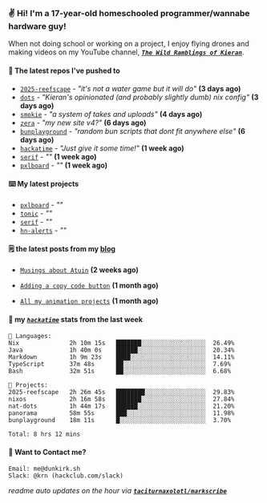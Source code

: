 ### ✌️ Hi! I'm a 17-year-old homeschooled programmer/wannabe hardware guy!

When not doing school or working on a project, I enjoy flying drones and making videos on my YouTube channel, [**_`The Wild Ramblings of Kieran`_**](https://youtube.com/@kieran.rambles).

#### 👷 The latest repos I've pushed to

- [`2025-reefscape`](https://github.com/df1317/2025-reefscape) - _"it's not a water game but it will do"_ **(3 days ago)**
- [`dots`](https://github.com/taciturnaxolotl/dots) - _"Kieran's opinionated (and probably slightly dumb) nix config"_ **(3 days ago)**
- [`smokie`](https://github.com/taciturnaxolotl/smokie) - _"a system of takes and uploads"_ **(4 days ago)**
- [`zera`](https://github.com/taciturnaxolotl/zera) - _"my new site v4?"_ **(6 days ago)**
- [`bunplayground`](https://github.com/taciturnaxolotl/bunplayground) - _"random bun scripts that dont fit anywhere else"_ **(6 days ago)**
- [`hackatime`](https://github.com/hackclub/hackatime) - _"Just give it some time!"_ **(1 week ago)**
- [`serif`](https://github.com/taciturnaxolotl/serif) - _""_ **(1 week ago)**
- [`pxlboard`](https://github.com/taciturnaxolotl/pxlboard) - _""_ **(1 week ago)**

#### ⌨️ My latest projects

- [`pxlboard`](https://github.com/taciturnaxolotl/pxlboard) - _""_
- [`tonic`](https://github.com/taciturnaxolotl/tonic) - _""_
- [`serif`](https://github.com/taciturnaxolotl/serif) - _""_
- [`hn-alerts`](https://github.com/taciturnaxolotl/hn-alerts) - _""_

#### 🗒️ the latest posts from my [blog](https://dunkirk.sh)

- [`Musings about Atuin`](https://dunkirk.sh/blog/atuin/) **(2 weeks ago)**

- [`Adding a copy code button`](https://dunkirk.sh/blog/adding-a-copy-button/) **(1 month ago)**

- [`All my animation projects`](https://dunkirk.sh/blog/my-animations/) **(1 month ago)**



#### 📡 my [_`hackatime`_](https://waka.hackclub.com) stats from the last week

```text
💾 Languages:
Nix              2h 10m 15s   ███████░░░░░░░░░░░░░░░░░░  26.49%
Java             1h 40m 0s    ██████░░░░░░░░░░░░░░░░░░░  20.34%
Markdown         1h 9m 23s    ████░░░░░░░░░░░░░░░░░░░░░  14.11%
TypeScript       37m 48s      ██░░░░░░░░░░░░░░░░░░░░░░░  7.69%
Bash             32m 51s      ██░░░░░░░░░░░░░░░░░░░░░░░  6.68%

💼 Projects:
2025-reefscape   2h 26m 45s   ████████░░░░░░░░░░░░░░░░░  29.83%
nixos            2h 16m 58s   ███████░░░░░░░░░░░░░░░░░░  27.84%
nat-dots         1h 44m 17s   ██████░░░░░░░░░░░░░░░░░░░  21.20%
panorama         58m 55s      ███░░░░░░░░░░░░░░░░░░░░░░  11.98%
bunplayground    18m 11s      █░░░░░░░░░░░░░░░░░░░░░░░░  3.70%

Total: 8 hrs 12 mins
```

#### 📮 Want to Contact me?

```text
Email: me@dunkirk.sh
Slack: @krn (hackclub.com/slack)
```

_readme auto updates on the hour via [**`taciturnaxolotl/markscribe`**](https://github.com/taciturnaxolotl/markscribe)_

